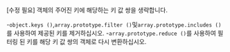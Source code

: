 [수정 필요]
객체의 주어진 키에 해당하는 키 값 쌍을 생략합니다.

-`object.keys ()`,`array.prototype.filter ()`및`array.prototype.includes ()`를 사용하여 제공된 키를 제거하십시오.
-`array.prototype.reduce ()`를 사용하여 필터링 된 키를 해당 키 값 쌍의 객체로 다시 변환하십시오.